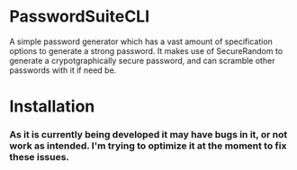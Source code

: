 # PasswordSuiteCLI
A simple password generator which has a vast amount of specification options to generate a strong password.
It makes use of SecureRandom to generate a crypotgraphically secure password, and can scramble other passwords with it if need be.

# Installation

<h3>As it is currently being developed it may have bugs in it, or not work as intended. I'm trying to optimize it at the moment to fix these issues.</h3>
